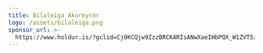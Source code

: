 ```yaml
---
title: Bílaleiga Akureyrar
logo: /assets/bilaleiga.png
sponsor_url: >-
  https://www.holdur.is/?gclid=Cj0KCQjw9ZzzBRCKARIsANwXaeIHbPQX_W1ZVT5iwFf6TSuht8qc8Rl3xM4odE1qmPX8vczVYH1yK6caAnhiEALw_wcB
---
```


